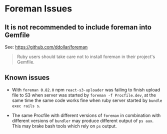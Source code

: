 # Foreman Issues

## It is not recommended to include foreman into Gemfile

See: https://github.com/ddollar/foreman

> Ruby users should take care not to install foreman in their project's Gemfile.

## Known issues

 * With `foreman 0.82.0` npm `react-s3-uploader` was failing to finish upload file to S3 when server was started by `foreman -f Procfile.dev`, 
   at the same time the same code works fine when ruby server started by `bundle exec rails s`.

 * The same Procfile with different versions of `foreman` in combination with different versions of `bundler` may produce different output of `ps aux`.
   This may brake bash tools which rely on `ps` output.
